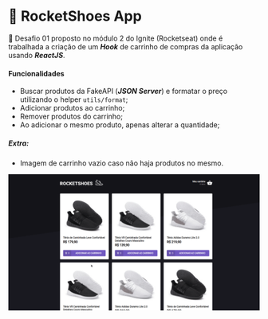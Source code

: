 # :shopping_cart: RocketShoes App

:rocket: Desafio 01 proposto no módulo 2 do Ignite (Rocketseat) onde é trabalhada a criação de um **_Hook_** de carrinho de compras da aplicação usando **_ReactJS_**.

#### Funcionalidades

- Buscar produtos da FakeAPI (**_JSON Server_**) e formatar o preço utilizando o helper `utils/format`;
- Adicionar produtos ao carrinho;
- Remover produtos do carrinho;
- Ao adicionar o mesmo produto, apenas alterar a quantidade;

##### Extra:

- Imagem de carrinho vazio caso não haja produtos no mesmo.

![](app.gif)
